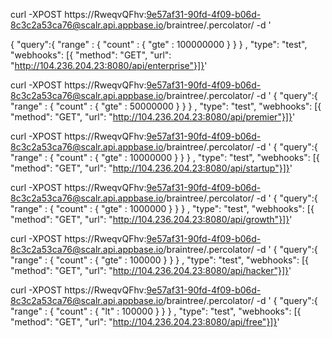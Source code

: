 curl -XPOST https://RweqvQFhv:9e57af31-90fd-4f09-b06d-8c3c2a53ca76@scalr.api.appbase.io/braintree/.percolator/ -d '

{
    "query":{
	    "range" : {
	        "count" : {
	            "gte" : 100000000
	        }
	    }
    }
,
"type": "test",
"webhooks": [{ "method": "GET", "url": "http://104.236.204.23:8080/api/enterprise"}]}'

curl -XPOST https://RweqvQFhv:9e57af31-90fd-4f09-b06d-8c3c2a53ca76@scalr.api.appbase.io/braintree/.percolator/ -d '
{
    "query":{
	    "range" : {
	        "count" : {
	            "gte" : 50000000
	        }
	    }
    }
,
"type": "test",
"webhooks": [{ "method": "GET", "url": "http://104.236.204.23:8080/api/premier"}]}'

curl -XPOST https://RweqvQFhv:9e57af31-90fd-4f09-b06d-8c3c2a53ca76@scalr.api.appbase.io/braintree/.percolator/ -d '
{
    "query":{
	    "range" : {
	        "count" : {
	            "gte" : 10000000
	        }
	    }
    }
,
"type": "test",
"webhooks": [{ "method": "GET", "url": "http://104.236.204.23:8080/api/startup"}]}'

curl -XPOST https://RweqvQFhv:9e57af31-90fd-4f09-b06d-8c3c2a53ca76@scalr.api.appbase.io/braintree/.percolator/ -d '
{
    "query":{
	    "range" : {
	        "count" : {
	            "gte" : 1000000
	        }
	    }
    }
,
"type": "test",
"webhooks": [{ "method": "GET", "url": "http://104.236.204.23:8080/api/growth"}]}'

curl -XPOST https://RweqvQFhv:9e57af31-90fd-4f09-b06d-8c3c2a53ca76@scalr.api.appbase.io/braintree/.percolator/ -d '
{
    "query":{
	    "range" : {
	        "count" : {
	            "gte" : 100000
	        }
	    }
    }
,
"type": "test",
"webhooks": [{ "method": "GET", "url": "http://104.236.204.23:8080/api/hacker"}]}'

curl -XPOST https://RweqvQFhv:9e57af31-90fd-4f09-b06d-8c3c2a53ca76@scalr.api.appbase.io/braintree/.percolator/ -d '
{
    "query":{
	    "range" : {
	        "count" : {
	            "lt" : 100000
	        }
	    }
    }
,
"type": "test",
"webhooks": [{ "method": "GET", "url": "http://104.236.204.23:8080/api/free"}]}'






